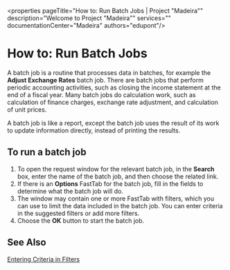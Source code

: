 <properties
	pageTitle="How to: Run Batch Jobs | Project "Madeira""
        description="Welcome to Project "Madeira"" 
        services="" 
        documentationCenter="Madeira"
        authors="edupont"/>
	
# How to: Run Batch Jobs
A batch job is a routine that processes data in batches, for example the **Adjust Exchange Rates** batch job. There are batch jobs that perform periodic accounting activities, such as closing the income statement at the end of a fiscal year. Many batch jobs do calculation work, such as calculation of finance charges, exchange rate adjustment, and calculation of unit prices.

A batch job is like a report, except the batch job uses the result of its work to update information directly, instead of printing the results.

## To run a batch job
1. To open the request window for the relevant batch job, in the **Search** box, enter the name of the batch job, and then choose the related link.
2. If there is an **Options** FastTab for the batch job, fill in the fields to determine what the batch job will do. 
3. The window may contain one or more FastTab with filters, which you can use to limit the data included in the batch job. You can enter criteria in the suggested filters or add more filters.
4. Choose the **OK** button to start the batch job.

## See Also
[Entering Criteria in Filters](ui-enter-criteria-filters.md)






